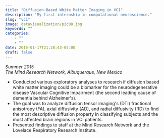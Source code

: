 ```yaml
---
title: "Diffusion-Based White Matter Imaging in VCI"
description: "My first internship in computational neuroscience."
slug: "vci"
image: datavisualization/pic08.jpg
keywords: ""
categories: 
    - ""
    - ""
date: 2015-01-17T21:28:43-05:00
draft: false
---
```


<p><em>Summer 2015</em></br>
<em>The Mind Research Network, Albuquerque, New Mexico</em></p>

* Conducted various exploratory analyses to research if diffusion based white matter imaging could be a biomarker for the neurodegenerative disease Vascular Cognitive Impairment (the second leading cause of dementia behind Alzheimer's).
* The goal was to analyze diffusion tensor imaging's (DTI) fractional anisotropy (FA), axial diffusivity (AD), and radial diffusivity (RD) to find the most descriptive diffusion property in classifying subjects and the most affected brain regions in VCI patients.
* Presented findings to staff at the Mind Research Network and the Lovelace Respiratory Research Institute.
